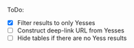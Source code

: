 ToDo:
* [X] Filter results to only Yesses
* [ ] Construct deep-link URL from Yesses
* [ ] Hide tables if there are no Yess results
